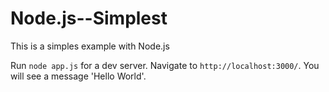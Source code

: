 # Node.js--Simplest

This is a simples example with Node.js

Run `node app.js` for a dev server. Navigate to `http://localhost:3000/`. You will see a message 'Hello World'.
